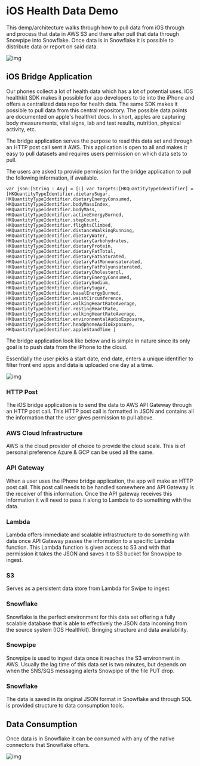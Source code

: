 # iOS Health Data Demo

This demp/architecture walks through how to pull data from iOS through and process that data in AWS S3 and there after pull  that data through Snowpipe into Snowflake. Once data is in Snowflake it is possible to distribute data or report on said data.

![img](https://github.com/mariusndini/img/blob/master/SnowHealthArch.png)


## iOS Bridge Application
Our phones collect a lot of health data which has a lot of potential uses. IOS healthkit SDK makes it possible for app developers to tie into the iPhone and offers a centralized data repo for health data. The same SDK makes it possible to pull data from this central repository. The possible data points are documented on apple's healthkit docs. In short, apples are capturing body measurements, vital signs, lab and test results, nutrition, physical activity, etc.  

The bridge application serves the purpose to read this data set and through an HTTP post call sent it AWS. This application is open to all and makes it easy to pull datasets and requires users permission on which data sets to pull. 

The users are asked to provide permission for the bridge application to  pull the following information, if available. 

`
  var json:[String : Any] = [:]
  var targets:[HKQuantityTypeIdentifier] =
  [HKQuantityTypeIdentifier.dietarySugar,
   HKQuantityTypeIdentifier.dietaryEnergyConsumed,
   HKQuantityTypeIdentifier.bodyMassIndex,
   HKQuantityTypeIdentifier.bodyMass,
   HKQuantityTypeIdentifier.activeEnergyBurned,
   HKQuantityTypeIdentifier.stepCount,
   HKQuantityTypeIdentifier.flightsClimbed,
   HKQuantityTypeIdentifier.distanceWalkingRunning,
   HKQuantityTypeIdentifier.dietaryWater,
   HKQuantityTypeIdentifier.dietaryCarbohydrates,
   HKQuantityTypeIdentifier.dietaryProtein,
   HKQuantityTypeIdentifier.dietaryFatTotal,
   HKQuantityTypeIdentifier.dietaryFatSaturated,
   HKQuantityTypeIdentifier.dietaryFatMonounsaturated,
   HKQuantityTypeIdentifier.dietaryFatPolyunsaturated,
   HKQuantityTypeIdentifier.dietaryCholesterol,
   HKQuantityTypeIdentifier.dietaryEnergyConsumed,
   HKQuantityTypeIdentifier.dietarySodium,
   HKQuantityTypeIdentifier.dietarySugar,
   HKQuantityTypeIdentifier.basalEnergyBurned,
   HKQuantityTypeIdentifier.waistCircumference,
   HKQuantityTypeIdentifier.walkingHeartRateAverage,
   HKQuantityTypeIdentifier.restingHeartRate,
   HKQuantityTypeIdentifier.walkingHeartRateAverage,
   HKQuantityTypeIdentifier.environmentalAudioExposure,
   HKQuantityTypeIdentifier.headphoneAudioExposure,
   HKQuantityTypeIdentifier.appleStandTime
  ]
`

The bridge application look like below and is simple in nature since its only goal is to push data from the iPhone to the cloud. 

Essentially the user picks a start date, end date, enters a unique identifier to filter front end apps and data is uploaded one day at a time.

![img](https://github.com/mariusndini/img/blob/master/HealthiOSBridge.png)


### HTTP Post
The iOS bridge application is to send the data to AWS API Gateway through an HTTP post call. This HTTP post call is formatted in JSON and contains all the information that the user gives permission to pull above. 

### AWS Cloud Infrastructure
AWS is the cloud provider of choice to provide the cloud scale. This is of personal preference Azure & GCP can be used all the same. 

### API Gateway
When a user uses the iPhone bridge application, the app will make an HTTP post call. This post call needs to be handled somewhere and API Gateway is the receiver of this information. Once the API gateway receives this information it will need to pass it along to Lambda to do something with the data. 

### Lambda
Lambda offers immediate and scalable infrastructure to do something with data once API Gateway passes the information to a specific Lambda function. This Lambda function is given access to S3 and with that permission it takes the JSON and saves it to S3 bucket for Snowpipe to ingest. 

### S3
Serves as a persistent data store from Lambda for Swipe to ingest. 

### Snowflake
Snowflake is the perfect environment for this data set offering a fully scalable database that is able to effectively the JSON data incoming from the source system (IOS Healthkit). Bringing structure and data availability. 

### Snowpipe
Snowpipe is used to ingest data once it reaches the S3 environment in AWS. Usually the lag time of this data set is two minutes, but depends on when the SNS/SQS messaging alerts Snowpipe of the file PUT drop.

### Snowflake
The data is saved in its original JSON format in Snowflake and through SQL is provided structure to data consumption tools. 


## Data Consumption
Once data is in Snowflake it can be consumed with any of the native connectors that Snowflake offers. 

![img](https://github.com/mariusndini/img/blob/master/HealthiOSBridge_2.png)
